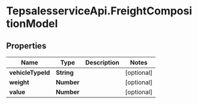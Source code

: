 # TepsalesserviceApi.FreightCompositionModel

## Properties
Name | Type | Description | Notes
------------ | ------------- | ------------- | -------------
**vehicleTypeId** | **String** |  | [optional] 
**weight** | **Number** |  | [optional] 
**value** | **Number** |  | [optional] 
